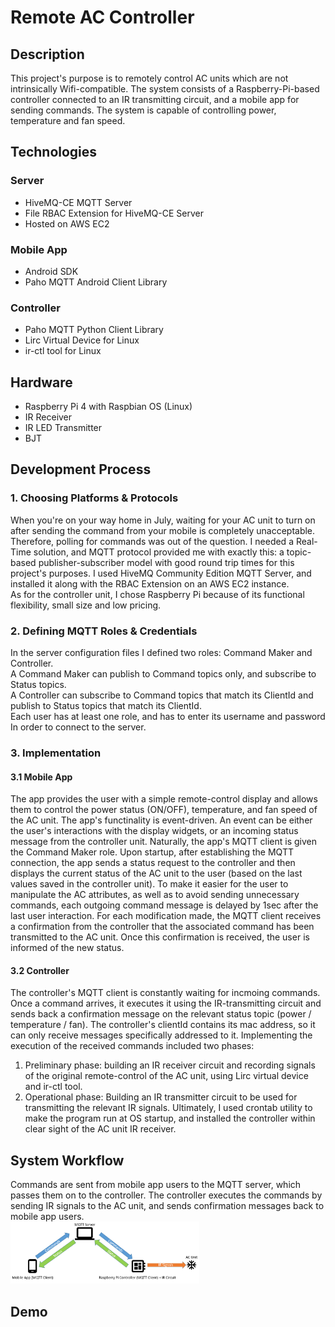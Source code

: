 # Remote AC Controller
## Description
This project's purpose is to remotely control AC units which are not intrinsically Wifi-compatible. The system consists of a Raspberry-Pi-based controller connected to an IR transmitting circuit, and a mobile app for sending commands.
The system is capable of controlling power, temperature and fan speed. 
## Technologies
### Server
* HiveMQ-CE MQTT Server
* File RBAC Extension for HiveMQ-CE Server
* Hosted on AWS EC2
### Mobile App
* Android SDK
* Paho MQTT Android Client Library
### Controller
* Paho MQTT Python Client Library
* Lirc Virtual Device for Linux
* ir-ctl tool for Linux
## Hardware
* Raspberry Pi 4 with Raspbian OS (Linux)
* IR Receiver
* IR LED Transmitter
* BJT
## Development Process
### 1. Choosing Platforms & Protocols
When you're on your way home in July, waiting for your AC unit to turn on after sending the command from your mobile is completely unacceptable. Therefore, polling for commands was
out of the question. I needed a Real-Time solution, and MQTT protocol provided me with exactly this: a topic-based publisher-subscriber model with good round trip times
for this project's purposes. I used HiveMQ Community Edition MQTT Server, and installed it along with the RBAC Extension on an AWS EC2 instance. <br/>
As for the controller unit, I chose Raspberry Pi because of its functional flexibility, small size and low pricing. 
### 2. Defining MQTT Roles & Credentials
In the server configuration files I defined two roles: Command Maker and Controller. <br/>
A Command Maker can publish to Command topics only, and subscribe to Status topics.<br/>
A Controller can subscribe to Command topics that match its ClientId and publish to Status topics that match its ClientId.<br/>
Each user has at least one role, and has to enter its username and password In order to connect to the server.
### 3. Implementation
#### 3.1 Mobile App
The app provides the user with a simple remote-control display and allows them to control the power status (ON/OFF), temperature, and fan speed of the AC unit. The app's functinality is event-driven. An event can be either the user's interactions with the display widgets, or an incoming status message from the controller unit. Naturally, the app's MQTT client is given the Command Maker role. Upon startup, after establishing the MQTT connection, the app sends a status request to the controller and then displays the current status of the AC unit to the user (based on the last values saved in the controller unit). To make it easier for the user to manipulate the AC attributes, as well as to avoid sending unnecessary commands, each outgoing command message is delayed by 1sec after the last user interaction. For each modification made, the MQTT client receives a confirmation from the controller that the associated command has been transmitted to the AC unit. Once this confirmation is received,  the user is informed of the new status.
#### 3.2 Controller
The controller's MQTT client is constantly waiting for incmoing commands. Once a command arrives, it executes it using the IR-transmitting circuit and sends back a confirmation message on the relevant status topic (power / temperature / fan).
The controller's clientId contains its mac address, so it can only receive messages specifically addressed to it.
Implementing the execution of the received commands included two phases:
1. Preliminary phase: building an IR receiver circuit and recording signals of the original remote-control of the AC unit, using Lirc virtual device and ir-ctl tool.
2. Operational phase: Building an IR transmitter circuit to be used for transmitting the relevant IR signals.
Ultimately, I used crontab utility to make the program run at OS startup, and installed the controller within clear sight of the AC unit IR receiver.
## System Workflow
Commands are sent from mobile app users to the MQTT server, which passes them on to the controller. The controller executes the commands by sending IR signals to the AC unit, and sends confirmation messages back to mobile app users.<br/>
<img src="https://github.com/galwaitzman/ac_controller_mobile_app/blob/master/%E2%80%8F%E2%80%8Fworkflow.PNG" width = "60%" height="60%">
## Demo
